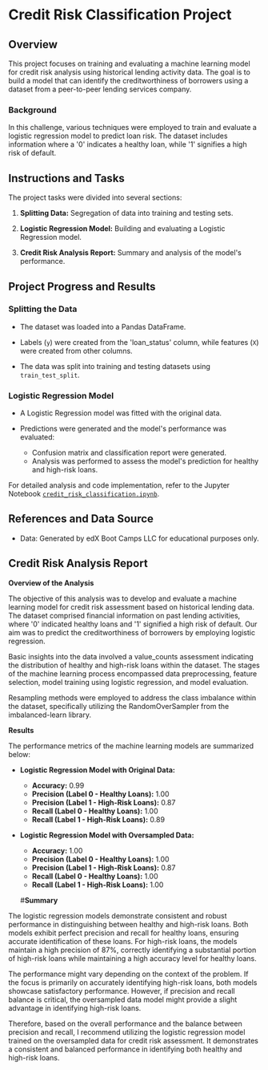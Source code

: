 # __Credit Risk Classification Project__

## __Overview__

This project focuses on training and evaluating a machine learning model for credit risk analysis using historical lending activity data. The goal is to build a model that can identify the creditworthiness of borrowers using a dataset from a peer-to-peer lending services company.

### __Background__
In this challenge, various techniques were employed to train and evaluate a logistic regression model to predict loan risk. The dataset includes information where a '0' indicates a healthy loan, while '1' signifies a high risk of default.

## __Instructions and Tasks__
The project tasks were divided into several sections:

1. __**Splitting Data**:__ Segregation of data into training and testing sets.

2. __**Logistic Regression Model**:__ Building and evaluating a Logistic Regression model.

3. __**Credit Risk Analysis Report**:__ Summary and analysis of the model's performance.

## __Project Progress and Results__

### __Splitting the Data__

- The dataset was loaded into a Pandas DataFrame.

- Labels (`y`) were created from the 'loan_status' column, while features (`X`) were created from other columns.

- The data was split into training and testing datasets using `train_test_split`.

### __Logistic Regression Model__

- A Logistic Regression model was fitted with the original data.

- Predictions were generated and the model's performance was evaluated:
  - Confusion matrix and classification report were generated.
  - Analysis was performed to assess the model's prediction for healthy and high-risk loans.

For detailed analysis and code implementation, refer to the Jupyter Notebook [`credit_risk_classification.ipynb`](https://github.com/kaijaygregory/credit-risk-classification/blob/main/Credit_Risk/credit_risk_classification.ipynb).

## __References and Data Source__
- Data: Generated by edX Boot Camps LLC for educational purposes only.

## __Credit Risk Analysis Report__

__Overview of the Analysis__

The objective of this analysis was to develop and evaluate a machine learning model for credit risk assessment based on historical lending data. The dataset comprised financial information on past lending activities, where '0' indicated healthy loans and '1' signified a high risk of default. Our aim was to predict the creditworthiness of borrowers by employing logistic regression.

Basic insights into the data involved a value_counts assessment indicating the distribution of healthy and high-risk loans within the dataset. The stages of the machine learning process encompassed data preprocessing, feature selection, model training using logistic regression, and model evaluation.

Resampling methods were employed to address the class imbalance within the dataset, specifically utilizing the RandomOverSampler from the imbalanced-learn library.

__Results__

The performance metrics of the machine learning models are summarized below:

- **Logistic Regression Model with Original Data:**
  - **Accuracy:** 0.99
  - **Precision (Label 0 - Healthy Loans):** 1.00
  - **Precision (Label 1 - High-Risk Loans):** 0.87
  - **Recall (Label 0 - Healthy Loans):** 1.00
  - **Recall (Label 1 - High-Risk Loans):** 0.89

- **Logistic Regression Model with Oversampled Data:**
  - **Accuracy:** 1.00
  - **Precision (Label 0 - Healthy Loans):** 1.00
  - **Precision (Label 1 - High-Risk Loans):** 0.87
  - **Recall (Label 0 - Healthy Loans):** 1.00
  - **Recall (Label 1 - High-Risk Loans):** 1.00
  
  #__Summary__

The logistic regression models demonstrate consistent and robust performance in distinguishing between healthy and high-risk loans. Both models exhibit perfect precision and recall for healthy loans, ensuring accurate identification of these loans. For high-risk loans, the models maintain a high precision of 87%, correctly identifying a substantial portion of high-risk loans while maintaining a high accuracy level for healthy loans.

The performance might vary depending on the context of the problem. If the focus is primarily on accurately identifying high-risk loans, both models showcase satisfactory performance. However, if precision and recall balance is critical, the oversampled data model might provide a slight advantage in identifying high-risk loans.

Therefore, based on the overall performance and the balance between precision and recall, I recommend utilizing the logistic regression model trained on the oversampled data for credit risk assessment. It demonstrates a consistent and balanced performance in identifying both healthy and high-risk loans.

